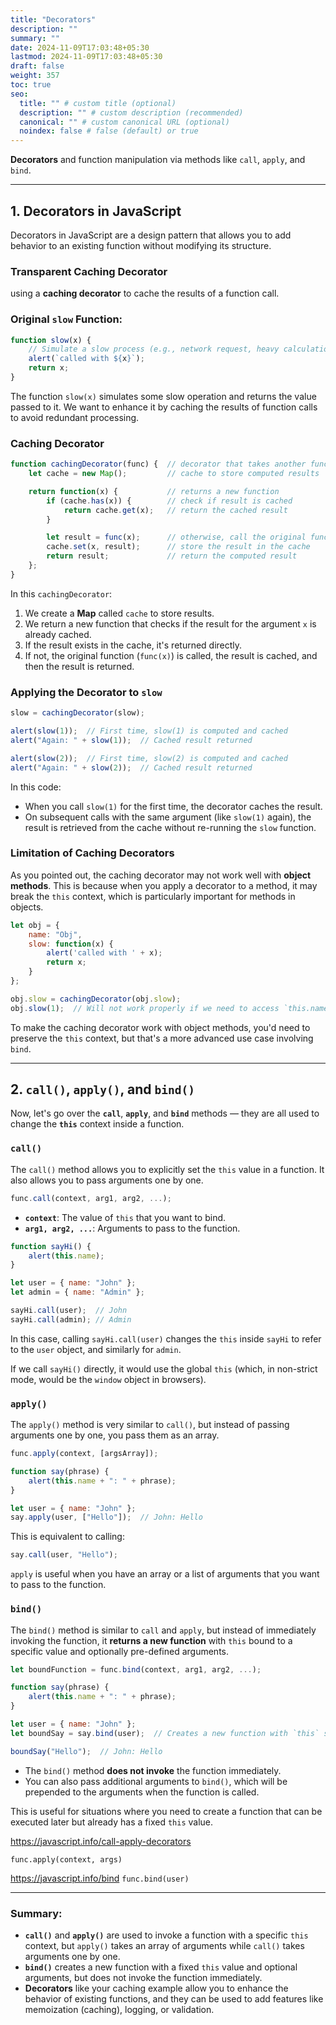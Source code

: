 ```yaml
---
title: "Decorators"
description: ""
summary: ""
date: 2024-11-09T17:03:48+05:30
lastmod: 2024-11-09T17:03:48+05:30
draft: false
weight: 357
toc: true
seo:
  title: "" # custom title (optional)
  description: "" # custom description (recommended)
  canonical: "" # custom canonical URL (optional)
  noindex: false # false (default) or true
---
```



**Decorators** and function manipulation via methods like `call`, `apply`, and `bind`. 

---

## **1. Decorators in JavaScript**

Decorators in JavaScript are a design pattern that allows you to add behavior to an existing function without modifying its structure. 

### **Transparent Caching Decorator**
using a **caching decorator** to cache the results of a function call.

### Original `slow` Function:

```js
function slow(x) {
    // Simulate a slow process (e.g., network request, heavy calculation)
    alert(`called with ${x}`);
    return x;
}
```

The function `slow(x)` simulates some slow operation and returns the value passed to it. We want to enhance it by caching the results of function calls to avoid redundant processing.

### Caching Decorator

```js
function cachingDecorator(func) {  // decorator that takes another function
    let cache = new Map();         // cache to store computed results

    return function(x) {           // returns a new function
        if (cache.has(x)) {        // check if result is cached
            return cache.get(x);   // return the cached result
        }

        let result = func(x);      // otherwise, call the original function
        cache.set(x, result);      // store the result in the cache
        return result;             // return the computed result
    };
}
```

In this `cachingDecorator`:
1. We create a **Map** called `cache` to store results.
2. We return a new function that checks if the result for the argument `x` is already cached.
3. If the result exists in the cache, it's returned directly.
4. If not, the original function (`func(x)`) is called, the result is cached, and then the result is returned.

### Applying the Decorator to `slow`

```js
slow = cachingDecorator(slow);

alert(slow(1));  // First time, slow(1) is computed and cached
alert("Again: " + slow(1));  // Cached result returned

alert(slow(2));  // First time, slow(2) is computed and cached
alert("Again: " + slow(2));  // Cached result returned
```

In this code:
- When you call `slow(1)` for the first time, the decorator caches the result.
- On subsequent calls with the same argument (like `slow(1)` again), the result is retrieved from the cache without re-running the `slow` function.
  
### **Limitation of Caching Decorators**

As you pointed out, the caching decorator may not work well with **object methods**. This is because when you apply a decorator to a method, it may break the `this` context, which is particularly important for methods in objects.

```js
let obj = {
    name: "Obj",
    slow: function(x) {
        alert('called with ' + x);
        return x;
    }
};

obj.slow = cachingDecorator(obj.slow);
obj.slow(1);  // Will not work properly if we need to access `this.name` in the method
```

To make the caching decorator work with object methods, you'd need to preserve the `this` context, but that's a more advanced use case involving `bind`.

---

## **2. `call()`, `apply()`, and `bind()`**

Now, let's go over the **`call`**, **`apply`**, and **`bind`** methods — they are all used to change the **`this`** context inside a function.

### **`call()`**

The `call()` method allows you to explicitly set the `this` value in a function. It also allows you to pass arguments one by one.

```js
func.call(context, arg1, arg2, ...);
```

- **`context`**: The value of `this` that you want to bind.
- **`arg1, arg2, ...`**: Arguments to pass to the function.

```js
function sayHi() {
    alert(this.name);
}

let user = { name: "John" };
let admin = { name: "Admin" };

sayHi.call(user);  // John
sayHi.call(admin); // Admin
```

In this case, calling `sayHi.call(user)` changes the `this` inside `sayHi` to refer to the `user` object, and similarly for `admin`.

If we call `sayHi()` directly, it would use the global `this` (which, in non-strict mode, would be the `window` object in browsers).

### **`apply()`**

The `apply()` method is very similar to `call()`, but instead of passing arguments one by one, you pass them as an array.

```js
func.apply(context, [argsArray]);
```

```js
function say(phrase) {
    alert(this.name + ": " + phrase);
}

let user = { name: "John" };
say.apply(user, ["Hello"]);  // John: Hello
```

This is equivalent to calling:
```js
say.call(user, "Hello");
```

`apply` is useful when you have an array or a list of arguments that you want to pass to the function.

### **`bind()`**

The `bind()` method is similar to `call` and `apply`, but instead of immediately invoking the function, it **returns a new function** with `this` bound to a specific value and optionally pre-defined arguments.

```js
let boundFunction = func.bind(context, arg1, arg2, ...);
```

```js
function say(phrase) {
    alert(this.name + ": " + phrase);
}

let user = { name: "John" };
let boundSay = say.bind(user);  // Creates a new function with `this` set to `user`

boundSay("Hello");  // John: Hello
```

- The `bind()` method **does not invoke** the function immediately.
- You can also pass additional arguments to `bind()`, which will be prepended to the arguments when the function is called.

This is useful for situations where you need to create a function that can be executed later but already has a fixed `this` value.

https://javascript.info/call-apply-decorators

`func.apply(context, args)`

https://javascript.info/bind
`func.bind(user)`


---

### **Summary:**

- **`call()`** and **`apply()`** are used to invoke a function with a specific `this` context, but `apply()` takes an array of arguments while `call()` takes arguments one by one.
- **`bind()`** creates a new function with a fixed `this` value and optional arguments, but does not invoke the function immediately.
- **Decorators** like your caching example allow you to enhance the behavior of existing functions, and they can be used to add features like memoization (caching), logging, or validation.
